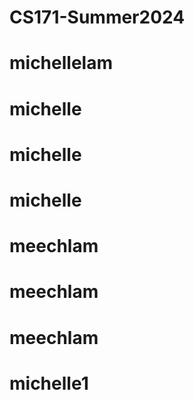 # CS171-Summer2024
# michellelam
# michelle
# michelle
# michelle
# meechlam
# meechlam
# meechlam
# michelle1
